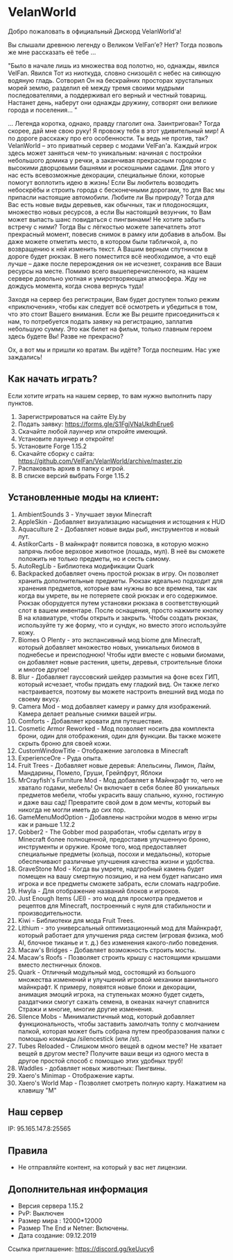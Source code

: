 # VelanWorld

Добро пожаловать в официальный Дискорд VelanWorld'a!

Вы слышали древнюю легенду о Великом VelFan’е? Нет? Тогда позволь же мне рассказать её тебе … 

"Было в начале лишь из множества вод полотно, но, однажды, явился VelFan. Явился Тот из ниоткуда, словно снизошёл с небес на сияющую водяную гладь. Сотворил Он на бескрайних просторах хрустальных морей землю, разделил её между тремя своими мудрыми последователями, а поддерживал его верный и честный товарищ. Настанет день, наберут они однажды дружину, сотворят они великие города и поселения... " 

… Легенда коротка, однако, правду глаголит она. Заинтригован? Тогда скорее, дай мне свою руку! Я провожу тебя в этот удивительный мир! А по дороге расскажу про его особенности. Ты ведь не против, так?
VelanWorld – это приватный сервер с модами VelFan'a. Каждый игрок здесь может заняться чем-то уникальным: начиная с постройки небольшого домика у речки, а заканчивая прекрасным городом с высокими дворцовыми башнями и роскошными садами. Для этого у нас есть всевозможные декорации, специальные блоки, которые помогут воплотить идею в жизнь! Если Вы любитель возводить небоскрёбы и строить города с бесконечными дорогами, то для Вас мы припасли настоящие автомобили. Любите ли Вы природу? Тогда для Вас есть новые виды деревьев, как обычных, так и плодоносящих, множество новых ресурсов, а если Вы настоящий везунчик, то Вам может выпасть шанс повидаться с пингвинами! Не хотите забыть встречу с ними? Тогда Вы с лёгкостью можете запечатлеть этот прекрасный момент, повесив снимок в рамку или добавив в альбом. Вы даже можете отметить место, в котором были табличкой, а, по возвращению к ней изменить текст. А Вашим верным спутником в дороге будет рюкзак. В него поместится всё необходимое, а что ещё лучше – даже после перерождения он не исчезнет, сохранив все Ваши ресурсы на месте. Помимо всего вышеперечисленного, на нашем сервере довольно уютная и умиротворяющая атмосфера. Жду не дождусь момента, когда снова вернусь туда! 

Заходя на сервер без регистрации, Вам будет доступен только режим «приключения», чтобы как следует всё осмотреть и убедиться в том, что это стоит Вашего внимания. Если же Вы решите присоединиться к нам, то потребуется подать заявку на регистрацию, заплатив небольшую сумму. Это как билет на фильм, только главным героем здесь будете Вы! Разве не прекрасно? 

Ох, а вот мы и пришли ко вратам. Вы идёте? Тогда поспешим. Нас уже заждались!

Как начать играть?
---
Если хотите играть на нашем сервер, то вам нужно выполнить пару пунктов. 
1. Зарегистрироваться на сайте Ely.by
2. Подать заявку: https://forms.gle/S1FgjVNaUkdhErue6
3. Скачайте любой лаунчер или откройте имеющий. 
4. Установите лаунчер и откройте! 
5. Установите Forge 1.15.2
6. Скачайте сборку с сайта: https://github.com/VelFan/VelanWorld/archive/master.zip
7.  Распаковать архив в папку с игрой.
8. В списке версий выбрать Forge 1.15.2

Установленные моды на клиент:
---
1. AmbientSounds 3 - Улучшает звуки Minecraft
2. AppleSkin - Добавляет визуализацию насыщения и истощения к HUD
3. Aquaculture 2 - Добавляет новые виды рыб, инструментов и новый лут.
4. AstikorCarts - В майнкрафт появится повозка, в которую можно запрячь любое верховое животное (лошадь, мул). В неё вы сможете положить не только предметы, но и сесть самому.
5. AutoRegLib - Библиотека модификации Quark
6. Backpacked добавляет очень простой рюкзак в игру. Он позволяет хранить дополнительные предметы. Рюкзак идеально подходит для хранения предметов, которые вам нужны во все времена, так как когда вы умрете, вы не потеряете свой рюкзак и его содержимое. Рюкзак оборудуется путем установки рюкзака в соответствующий слот в вашем инвентаре. После оснащения, просто нажмите кнопку B на клавиатуре, чтобы открыть и закрыть. Чтобы создать рюкзак, используйте ту же форму, что и сундук, но вместо этого используйте кожу.
7. Biomes O  Plenty - это экспансивный мод biome для Minecraft, который добавляет множество новых, уникальных биомов в поднебесье и преисподнюю! Чтобы идти вместе с новыми биомами, он добавляет новые растения, цветы, деревья, строительные блоки и многое другое!
8. Blur - Добавляет гауссовский шейдер размытия на фоне всех ГИП, который исчезает, чтобы придать ему гладкий вид. Он также легко настраивается, поэтому вы можете настроить внешний вид мода по своему вкусу.
9. Camera Mod - мод добавляет камеру и рамку для изображений. Камера делает реальные снимки вашей игры.
10. Comforts - Добавляет кровати для путешествие.
11. Cosmetic Armor Reworked - Мод позволяет носить два комплекта брони, один для отображения, один для функции. Вы также можете скрыть броню для своей кожи.
12. CustomWindowTitle - Отображение заголовка в Minecraft
13. ExperienceOre - Руда опыта.
14. Fruit Trees - Добавляет новые деревья: Апельсины, Лимон, Лайм, Мандарины, Помело, Груши, Грейпфрут, Яблоки
15. MrCrayfish's Furniture Mod - Мод добавляет в Майнкрафт то, чего не хватало годами, мебель! Он включает в себя более 80 уникальных предметов мебели, чтобы украсить вашу спальню, кухню, гостиную и даже ваш сад! Превратите свой дом в дом мечты, который вы никогда не могли иметь до сих пор.
16. GameMenuModOption - Добавлены настройки модов в меню игры как и раньше 1.12.2
17. Gobber2 - The Gobber mod разработан, чтобы сделать игру в Minecraft более полноценной, предоставив улучшенную броню, инструменты и оружие. Кроме того, мод предоставляет специальные предметы (кольца, посохи и медальоны), которые обеспечивают различные улучшения качества жизни и удобства.
18. GraveStone Mod - Когда вы умрете, надгробный камень будет помещен на вашу смертную позицию, и на нем будет написано имя игрока и все предметы сможете забрать, если сломать надгробие.
19. Hwyla - Для отображение названий блоков и игроков.
20. Just Enough Items (JEI) - это мод для просмотра предметов и рецептов для Minecraft, построенный с нуля для стабильности и производительности.
21. Kiwi - Библиотеки для мода Fruit Trees.
22. Lithium - это универсальный оптимизационный мод для Майнкрафт, который работает для улучшения ряда систем (игровая физика, моб AI, блочное тиканье и т. д.) без изменения какого-либо поведения.
23. Macaw's Bridges - Добавляет возможность строить мосты. 
24. Macaw's Roofs - Позволяет строить крышу с настоящими крышами вместо лестничных блоков.
25. Quark - Отличный модульный мод, состоящий из большого множества изменений и улучшений игровой механики ванильного майнкрафт. К примеру, появятся новые блоки и декорации, анимация эмоций игрока, на ступеньках можно будет сидеть, раздатчики смогут сажать семена, в океанах начнут спавнится Стражи и многие, многие другие изменения.
26. Silence Mobs - Минималистичный мод, который добавляет функциональность, чтобы заставить замолчать толпу с молчанием палкой, которая может быть собрана путем преобразования палки с помощью команды /silencestick (или /st).
27. Tubes Reloaded - Слишком много вещей в одном месте? Не хватает вещей в другом месте? Получите ваши вещи из одного места в другое простой способ с помощью этих удобных труб!
28. Waddles - добавляет новых животных: Пингвины.
29. Xaero's Minimap - Отображение карты.
30. Xaero's World Map - Позволяет смотреть полную карту. Нажатием на клавишу "M"

Наш сервер
-----
IP:  95.165.147.8:25565

Правила
-----
* Не отправляйте контент, на который у вас нет лицензии.

Дополнительная информация
-----
* Версия сервера 1.15.2
* PvP: Выключен
* Размер мира : 12000*12000
* Размер The End и Netner: Включены.
* Дата создание: 09.12.2019

Ссылка приглашение: https://discord.gg/keUucy6
